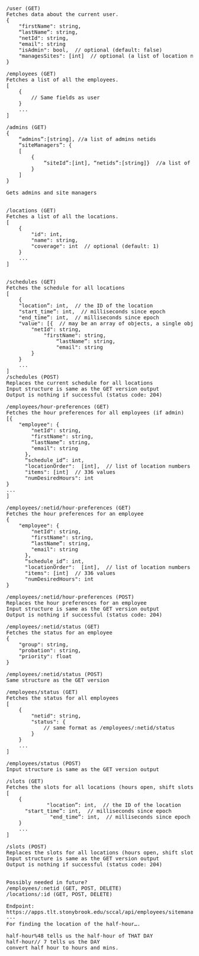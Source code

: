 <pre>/user (GET)
Fetches data about the current user.
{
    "firstName": string,
    “lastName”: string,
    "netId": string,
    "email": string
    "isAdmin": bool,  // optional (default: false)
    "managesSites": [int]  // optional (a list of location numbers)
}

/employees (GET)
Fetches a list of all the employees.
[
    {
        // Same fields as user
    }
    ...
]

/admins (GET)
{
	“admins”:[string], //a list of admins netids
	“siteManagers”: {
	[
		{
			“siteId”:[int], “netids”:[string]}  //a list of siteManagers netids
		}
	]
}

Gets admins and site managers


/locations (GET)
Fetches a list of all the locations.
[
    {
        "id": int,
        "name": string,
        "coverage": int  // optional (default: 1)
    }
    ...
]


/schedules (GET)
Fetches the schedule for all locations
[
    {
	"location”: int,  // the ID of the location
	"start_time”: int,  // milliseconds since epoch
	"end_time”: int,  // milliseconds since epoch
	"value": [{  // may be an array of objects, a single object, or a string (“RESERVED”)
		"netId": string,
   	      	"firstName": string,
    	      	“lastName”: string,
                "email": string
    	}
    }
    ...
]
/schedules (POST)
Replaces the current schedule for all locations
Input structure is same as the GET version output
Output is nothing if successful (status code: 204)

/employees/hour-preferences (GET)
Fetches the hour preferences for all employees (if admin)
[{
    "employee": {
        "netId": string,
        "firstName": string,
        “lastName”: string,
        "email": string
      },
      “schedule_id”: int,
      "locationOrder":  [int],  // list of location numbers
      "items": [int]  // 336 values
      "numDesiredHours": int
}
...
]

/employees/:netid/hour-preferences (GET)
Fetches the hour preferences for an employee
{
    "employee": {
        "netId": string,
        "firstName": string,
        “lastName”: string,
        "email": string
      },
      “schedule_id”: int,
      "locationOrder":  [int],  // list of location numbers
      "items": [int]  // 336 values
      "numDesiredHours": int
}

/employees/:netid/hour-preferences (POST)
Replaces the hour preferences for an employee
Input structure is same as the GET version output
Output is nothing if successful (status code: 204)

/employees/:netid/status (GET)
Fetches the status for an employee
{
	"group": string,
	"probation": string,
	"priority": float
}

/employees/:netid/status (POST)
Same structure as the GET version

/employees/status (GET)
Fetches the status for all employees
[
	{
		"netid": string,
		"status": {
			// same format as /employees/:netid/status		
		}
	}
	...
]

/employees/status (POST)
Input structure is same as the GET version output

/slots (GET)
Fetches the slots for all locations (hours open, shift slots, etc.)
[
    {
             "location”: int,  // the ID of the location
	  "start_time”: int,  // milliseconds since epoch
              "end_time”: int,  // milliseconds since epoch
    }
    ...
]

/slots (POST)
Replaces the slots for all locations (hours open, shift slots, etc.)
Input structure is same as the GET version output
Output is nothing if successful (status code: 204)


Possibly needed in future?
/employees/:netid (GET, POST, DELETE)
/locations/:id (GET, POST, DELETE)

Endpoint:
https://apps.tlt.stonybrook.edu/sccal/api/employees/sitemanager/hour
---
For finding the location of the half-hour….

half-hour%48 tells us the half-hour of THAT DAY
half-hour// 7 tells us the DAY
convert half hour to hours and mins.
</pre>
